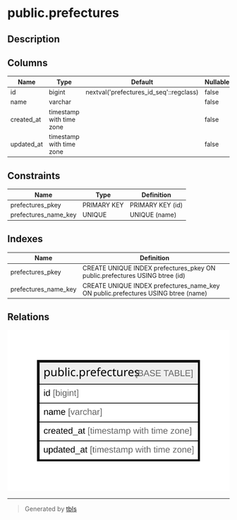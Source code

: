# public.prefectures

## Description

## Columns

| Name | Type | Default | Nullable | Children | Parents | Comment |
| ---- | ---- | ------- | -------- | -------- | ------- | ------- |
| id | bigint | nextval('prefectures_id_seq'::regclass) | false |  |  |  |
| name | varchar |  | false |  |  |  |
| created_at | timestamp with time zone |  | false |  |  |  |
| updated_at | timestamp with time zone |  | false |  |  |  |

## Constraints

| Name | Type | Definition |
| ---- | ---- | ---------- |
| prefectures_pkey | PRIMARY KEY | PRIMARY KEY (id) |
| prefectures_name_key | UNIQUE | UNIQUE (name) |

## Indexes

| Name | Definition |
| ---- | ---------- |
| prefectures_pkey | CREATE UNIQUE INDEX prefectures_pkey ON public.prefectures USING btree (id) |
| prefectures_name_key | CREATE UNIQUE INDEX prefectures_name_key ON public.prefectures USING btree (name) |

## Relations

![er](public.prefectures.svg)

---

> Generated by [tbls](https://github.com/k1LoW/tbls)
